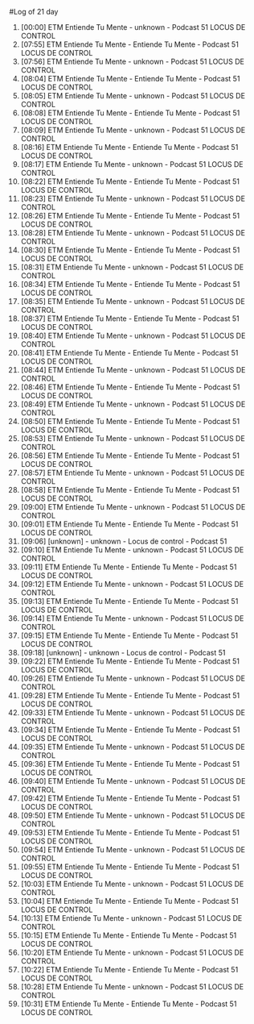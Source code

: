 #Log of 21 day

1. [00:00] ETM Entiende Tu Mente - unknown - Podcast 51 LOCUS DE CONTROL
1. [07:55] ETM Entiende Tu Mente - Entiende Tu Mente - Podcast 51 LOCUS DE CONTROL
1. [07:56] ETM Entiende Tu Mente - unknown - Podcast 51 LOCUS DE CONTROL
1. [08:04] ETM Entiende Tu Mente - Entiende Tu Mente - Podcast 51 LOCUS DE CONTROL
1. [08:05] ETM Entiende Tu Mente - unknown - Podcast 51 LOCUS DE CONTROL
1. [08:08] ETM Entiende Tu Mente - Entiende Tu Mente - Podcast 51 LOCUS DE CONTROL
1. [08:09] ETM Entiende Tu Mente - unknown - Podcast 51 LOCUS DE CONTROL
1. [08:16] ETM Entiende Tu Mente - Entiende Tu Mente - Podcast 51 LOCUS DE CONTROL
1. [08:17] ETM Entiende Tu Mente - unknown - Podcast 51 LOCUS DE CONTROL
1. [08:22] ETM Entiende Tu Mente - Entiende Tu Mente - Podcast 51 LOCUS DE CONTROL
1. [08:23] ETM Entiende Tu Mente - unknown - Podcast 51 LOCUS DE CONTROL
1. [08:26] ETM Entiende Tu Mente - Entiende Tu Mente - Podcast 51 LOCUS DE CONTROL
1. [08:28] ETM Entiende Tu Mente - unknown - Podcast 51 LOCUS DE CONTROL
1. [08:30] ETM Entiende Tu Mente - Entiende Tu Mente - Podcast 51 LOCUS DE CONTROL
1. [08:31] ETM Entiende Tu Mente - unknown - Podcast 51 LOCUS DE CONTROL
1. [08:34] ETM Entiende Tu Mente - Entiende Tu Mente - Podcast 51 LOCUS DE CONTROL
1. [08:35] ETM Entiende Tu Mente - unknown - Podcast 51 LOCUS DE CONTROL
1. [08:37] ETM Entiende Tu Mente - Entiende Tu Mente - Podcast 51 LOCUS DE CONTROL
1. [08:40] ETM Entiende Tu Mente - unknown - Podcast 51 LOCUS DE CONTROL
1. [08:41] ETM Entiende Tu Mente - Entiende Tu Mente - Podcast 51 LOCUS DE CONTROL
1. [08:44] ETM Entiende Tu Mente - unknown - Podcast 51 LOCUS DE CONTROL
1. [08:46] ETM Entiende Tu Mente - Entiende Tu Mente - Podcast 51 LOCUS DE CONTROL
1. [08:49] ETM Entiende Tu Mente - unknown - Podcast 51 LOCUS DE CONTROL
1. [08:50] ETM Entiende Tu Mente - Entiende Tu Mente - Podcast 51 LOCUS DE CONTROL
1. [08:53] ETM Entiende Tu Mente - unknown - Podcast 51 LOCUS DE CONTROL
1. [08:56] ETM Entiende Tu Mente - Entiende Tu Mente - Podcast 51 LOCUS DE CONTROL
1. [08:57] ETM Entiende Tu Mente - unknown - Podcast 51 LOCUS DE CONTROL
1. [08:58] ETM Entiende Tu Mente - Entiende Tu Mente - Podcast 51 LOCUS DE CONTROL
1. [09:00] ETM Entiende Tu Mente - unknown - Podcast 51 LOCUS DE CONTROL
1. [09:01] ETM Entiende Tu Mente - Entiende Tu Mente - Podcast 51 LOCUS DE CONTROL
1. [09:06] [unknown] - unknown - Locus de control - Podcast 51
1. [09:10] ETM Entiende Tu Mente - unknown - Podcast 51 LOCUS DE CONTROL
1. [09:11] ETM Entiende Tu Mente - Entiende Tu Mente - Podcast 51 LOCUS DE CONTROL
1. [09:12] ETM Entiende Tu Mente - unknown - Podcast 51 LOCUS DE CONTROL
1. [09:13] ETM Entiende Tu Mente - Entiende Tu Mente - Podcast 51 LOCUS DE CONTROL
1. [09:14] ETM Entiende Tu Mente - unknown - Podcast 51 LOCUS DE CONTROL
1. [09:15] ETM Entiende Tu Mente - Entiende Tu Mente - Podcast 51 LOCUS DE CONTROL
1. [09:18] [unknown] - unknown - Locus de control - Podcast 51
1. [09:22] ETM Entiende Tu Mente - Entiende Tu Mente - Podcast 51 LOCUS DE CONTROL
1. [09:26] ETM Entiende Tu Mente - unknown - Podcast 51 LOCUS DE CONTROL
1. [09:28] ETM Entiende Tu Mente - Entiende Tu Mente - Podcast 51 LOCUS DE CONTROL
1. [09:33] ETM Entiende Tu Mente - unknown - Podcast 51 LOCUS DE CONTROL
1. [09:34] ETM Entiende Tu Mente - Entiende Tu Mente - Podcast 51 LOCUS DE CONTROL
1. [09:35] ETM Entiende Tu Mente - unknown - Podcast 51 LOCUS DE CONTROL
1. [09:36] ETM Entiende Tu Mente - Entiende Tu Mente - Podcast 51 LOCUS DE CONTROL
1. [09:40] ETM Entiende Tu Mente - unknown - Podcast 51 LOCUS DE CONTROL
1. [09:42] ETM Entiende Tu Mente - Entiende Tu Mente - Podcast 51 LOCUS DE CONTROL
1. [09:50] ETM Entiende Tu Mente - unknown - Podcast 51 LOCUS DE CONTROL
1. [09:53] ETM Entiende Tu Mente - Entiende Tu Mente - Podcast 51 LOCUS DE CONTROL
1. [09:54] ETM Entiende Tu Mente - unknown - Podcast 51 LOCUS DE CONTROL
1. [09:55] ETM Entiende Tu Mente - Entiende Tu Mente - Podcast 51 LOCUS DE CONTROL
1. [10:03] ETM Entiende Tu Mente - unknown - Podcast 51 LOCUS DE CONTROL
1. [10:04] ETM Entiende Tu Mente - Entiende Tu Mente - Podcast 51 LOCUS DE CONTROL
1. [10:13] ETM Entiende Tu Mente - unknown - Podcast 51 LOCUS DE CONTROL
1. [10:15] ETM Entiende Tu Mente - Entiende Tu Mente - Podcast 51 LOCUS DE CONTROL
1. [10:20] ETM Entiende Tu Mente - unknown - Podcast 51 LOCUS DE CONTROL
1. [10:22] ETM Entiende Tu Mente - Entiende Tu Mente - Podcast 51 LOCUS DE CONTROL
1. [10:28] ETM Entiende Tu Mente - unknown - Podcast 51 LOCUS DE CONTROL
1. [10:31] ETM Entiende Tu Mente - Entiende Tu Mente - Podcast 51 LOCUS DE CONTROL
